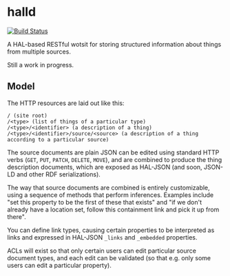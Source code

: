 # halld

[![Build Status](https://travis-ci.org/ox-it/halld.png?branch=master)](https://travis-ci.org/ox-it/halld)

A HAL-based RESTful wotsit for storing structured information about things from multiple sources.

Still a work in progress.

## Model

The HTTP resources are laid out like this:

    / (site root)
    /<type> (list of things of a particular type)
    /<type>/<identifier> (a description of a thing)
    /<type>/<identifier>/source/<source> (a description of a thing according to a particular source)

The source documents are plain JSON can be edited using standard HTTP verbs (`GET`, `PUT`, `PATCH`, `DELETE`, `MOVE`), and are combined to produce the thing description documents, which are exposed as HAL-JSON (and soon, JSON-LD and other RDF serializations).

The way that source documents are combined is entirely customizable, using a sequence of methods that perform inferences. Examples include "set this property to be the first of these that exists" and "if we don't already have a location set, follow this containment link and pick it up from there".

You can define link types, causing certain properties to be interpreted as links and expressed in HAL-JSON `_links` and `_embedded` properties.

ACLs will exist so that only certain users can edit particular source document types, and each edit can be validated (so that e.g. only some users can edit a particular property).

